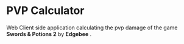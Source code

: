 PVP Calculator
==============

Web Client side application calculating the pvp damage of the game **Swords &
Potions 2** by __Edgebee__ .
